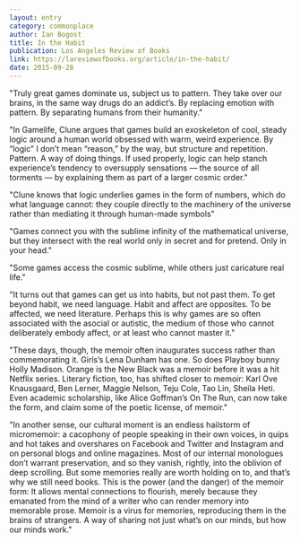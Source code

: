 ```yaml
---
layout: entry
category: commonplace
author: Ian Bogost
title: In the Habit
publication: Los Angeles Review of Books
link: https://lareviewofbooks.org/article/in-the-habit/
date: 2015-09-28
---
```


"Truly great games dominate us, subject us to pattern. They take over our brains, in the same way drugs do an addict’s. By replacing emotion with pattern. By separating humans from their humanity."

"In Gamelife, Clune argues that games build an exoskeleton of cool, steady logic around a human world obsessed with warm, weird experience. By “logic” I don’t mean “reason,” by the way, but structure and repetition. Pattern. A way of doing things. If used properly, logic can help stanch experience’s tendency to oversupply sensations — the source of all torments — by explaining them as part of a larger cosmic order."

"Clune knows that logic underlies games in the form of numbers, which do what language cannot: they couple directly to the machinery of the universe rather than mediating it through human-made symbols"

"Games connect you with the sublime infinity of the mathematical universe, but they intersect with the real world only in secret and for pretend. Only in your head."

"Some games access the cosmic sublime, while others just caricature real life."

"It turns out that games can get us into habits, but not past them. To get beyond habit, we need language. Habit and affect are opposites. To be affected, we need literature. Perhaps this is why games are so often associated with the asocial or autistic, the medium of those who cannot deliberately embody affect, or at least who cannot master it."

"These days, though, the memoir often inaugurates success rather than commemorating it. Girls’s Lena Dunham has one. So does Playboy bunny Holly Madison. Orange is the New Black was a memoir before it was a hit Netflix series. Literary fiction, too, has shifted closer to memoir: Karl Ove Knausgaard, Ben Lerner, Maggie Nelson, Teju Cole, Tao Lin, Sheila Heti. Even academic scholarship, like Alice Goffman’s On The Run, can now take the form, and claim some of the poetic license, of memoir."

"In another sense, our cultural moment is an endless hailstorm of micromemoir: a cacophony of people speaking in their own voices, in quips and hot takes and overshares on Facebook and Twitter and Instagram and on personal blogs and online magazines. Most of our internal monologues don’t warrant preservation, and so they vanish, rightly, into the oblivion of deep scrolling. But some memories really are worth holding on to, and that’s why we still need books. This is the power (and the danger) of the memoir form: It allows mental connections to flourish, merely because they emanated from the mind of a writer who can render memory into memorable prose. Memoir is a virus for memories, reproducing them in the brains of strangers. A way of sharing not just what’s on our minds, but how our minds work."